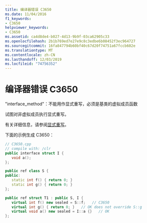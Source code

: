 ```yaml
---
title: 编译器错误 C3650
ms.date: 11/04/2016
f1_keywords:
- C3650
helpviewer_keywords:
- C3650
ms.assetid: ca4d8de4-b027-4d13-9b9f-03ca62905c33
ms.openlocfilehash: 2b1b769ed7e27e9c8c3edbe6b08452f3ec964727
ms.sourcegitcommit: 16fa847794b60bf40c67d20f74751a67fccb602e
ms.translationtype: MT
ms.contentlocale: zh-CN
ms.lasthandoff: 12/03/2019
ms.locfileid: "74756352"
---
```

# <a name="compiler-error-c3650"></a>编译器错误 C3650

"interface_method"：不能用作显式重写，必须是基类的虚拟成员函数

试图对非虚拟成员执行显式重写。

有关详细信息，请参阅[显式重写](../../extensions/explicit-overrides-cpp-component-extensions.md)。

下面的示例生成 C3650：

```cpp
// C3650.cpp
// compile with: /clr
public interface struct I {
   void a();
};

public ref class S {
public:
   static int f() { return 0; }
   static int g() { return 0; }
};

public ref struct T1 : public S, I {
   virtual int f() new sealed = S::f;   // C3650
   virtual int g() { return 0; }   // OK does not override S::g
   virtual void a() new sealed = I::a {}   // OK
};
```
